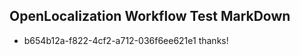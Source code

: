 ## OpenLocalization Workflow Test MarkDown
* b654b12a-f822-4cf2-a712-036f6ee621e1 thanks!

<!--HONumber=Jul16_HO3-->


